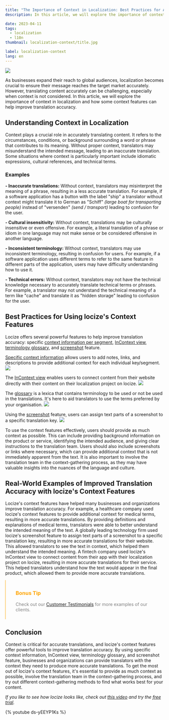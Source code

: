 ```yaml
---
title: "The Importance of Context in Localization: Best Practices for Accurate Translations"
description: In this article, we will explore the importance of context in localization and how some context features can help improve translation accuracy.

date: 2023-04-11
tags:
  - localization
  - l10n
thumbnail: localization-context/title.jpg

label: localization-context
lang: en
---
```


![](title.jpg)

As businesses expand their reach to global audiences, localization becomes crucial to ensure their message reaches the target market accurately. However, translating content accurately can be challenging, especially when context is not considered. In this article, we will explore the importance of context in localization and how some context features can help improve translation accuracy.


## Understanding Context in Localization

Context plays a crucial role in accurately translating content. It refers to the circumstances, conditions, or background surrounding a word or phrase that contributes to its meaning. Without proper context, translators may misunderstand the intended message, leading to an inaccurate translation. Some situations where context is particularly important include idiomatic expressions, cultural references, and technical terms.

### Examples

**- Inaccurate translations:** Without context, translators may misinterpret the meaning of a phrase, resulting in a less accurate translation. For example, if a software application has a button with the label "ship" a translator without context might translate it to German as "Schiff" *(large boat for transporting people)* instead of "versenden" *(send / transport)* leading to confusion for the user.

**- Cultural insensitivity:** Without context, translations may be culturally insensitive or even offensive. For example, a literal translation of a phrase or idiom in one language may not make sense or be considered offensive in another language.

**- Inconsistent terminology:** Without context, translators may use inconsistent terminology, resulting in confusion for users. For example, if a software application uses different terms to refer to the same feature in different parts of the application, users may have difficulty understanding how to use it.

**- Technical errors:** Without context, translators may not have the technical knowledge necessary to accurately translate technical terms or phrases. For example, a translator may not understand the technical meaning of a term like "cache" and translate it as "hidden storage" leading to confusion for the user.


## Best Practices for Using locize's Context Features

Locize offers several powerful features to help improve translation accuracy: specific [context information per segment](https://docs.locize.com/whats-inside/context#context-information-per-key-segment), [InContext view](https://docs.locize.com/whats-inside/context#incontext-view), [terminology glossary](https://docs.locize.com/whats-inside/glossary), and [screenshot](https://docs.locize.com/whats-inside/context#screenshots) feature.


[Specific context information](https://docs.locize.com/whats-inside/context#context-information-per-key-segment) allows users to add notes, links, and descriptions to provide additional context for each individual key/segment.
![](key_context.png)

The [InContext view](https://docs.locize.com/whats-inside/context#incontext-view) enables users to connect content from their website directly with their content on their localization project on locize.
![](incontext_editor.png)

The [glossary](https://docs.locize.com/whats-inside/glossary) is a lexica that contains terminology to be used or not be used in the translations. It's here to aid translators to use the terms preferred by your organisation.
![](glossary.png)

Using the [screenshot](https://docs.locize.com/whats-inside/context#screenshots) feature, users can assign text parts of a screenshot to a specific translation key.
![](screenshot.png)


To use the context features effectively, users should provide as much context as possible. This can include providing background information on the product or service, identifying the intended audience, and giving clear instructions to the translation team. Users should also include screenshots or links where necessary, which can provide additional context that is not immediately apparent from the text. It is also important to involve the translation team in the context-gathering process, as they may have valuable insights into the nuances of the language and culture.


## Real-World Examples of Improved Translation Accuracy with locize's Context Features

Locize's context features have helped many businesses and organizations improve translation accuracy. For example, a healthcare company used locize's context features to provide additional context for medical terms, resulting in more accurate translations. By providing definitions and explanations of medical terms, translators were able to better understand the intended meaning of the text.
A globally leading technology firm used locize's screenshot feature to assign text parts of a screenshot to a specific translation key, resulting in more accurate translations for their website. This allowed translators to see the text in context, which helped them understand the intended meaning.
A fintech company used locize's InContext view to connect content from their app with their localization project on locize, resulting in more accurate translations for their service. This helped translators understand how the text would appear in the final product, which allowed them to provide more accurate translations.

<div style="border-left: 0.5px solid orange;padding: 0.5rem 2rem">
<h3 style="color:orange;">Bonus Tip</h3>
<p style="color:grey;">Check out our <a href="https://locize.com/customers.html#testimonials" title="Customer Testimonials">Customer Testimonials</a> for more examples of our clients.</p>
</div>


## Conclusion

Context is critical for accurate translations, and locize's context features offer powerful tools to improve translation accuracy. By using specific context information, InContext view, terminology glossary, and screenshot feature, businesses and organizations can provide translators with the context they need to produce more accurate translations. To get the most out of locize's context features, it's essential to provide as much context as possible, involve the translation team in the context-gathering process, and try out different context-gathering methods to find what works best for your content.

*If you like to see how locize looks like, check out [this video](https://youtu.be/ds-yEEYP1Ks) and try the [free trial](https://www.locize.app/register).*

{% youtube ds-yEEYP1Ks %}

<script type="application/ld+json">
  {
    "@context": "https://schema.org",
    "@type": "FAQPage",
    "mainEntity": [{
      "@type": "Question",
      "name": "What is localization?",
      "acceptedAnswer": {
        "@type": "Answer",
        "text": "Localization is the process of adapting a product or service to meet the language, cultural, and other requirements of a specific country or region."
      }
    }, {
      "@type": "Question",
      "name": "Why is context important in translation?",
      "acceptedAnswer": {
        "@type": "Answer",
        "text": "Context provides additional information that can help translators understand the intended meaning of a word or phrase. Without context, translations can be inaccurate or unclear."
      }
    }, {
      "@type": "Question",
      "name": "What is InContext view?",
      "acceptedAnswer": {
        "@type": "Answer",
        "text": "InContext view is a feature of locize that enables users to connect content from their website/application directly with their content on their localization project on locize."
      }
    }, {
      "@type": "Question",
      "name": "What is context in localization?",
      "acceptedAnswer": {
        "@type": "Answer",
        "text": "Context in localization refers to the circumstances, conditions, or background surrounding a word or phrase that contributes to its meaning. Without proper context, translators may misunderstand the intended message, leading to an inaccurate translation."
      }
    }, {
      "@type": "Question",
      "name": "How does context affect translation accuracy?",
      "acceptedAnswer": {
        "@type": "Answer",
        "text": "Context plays a crucial role in accurately translating content. Without context, translators may misinterpret the meaning of a phrase, resulting in a less accurate translation. Some situations where context is particularly important include idiomatic expressions, cultural references, and technical terms."
      }
    }, {
      "@type": "Question",
      "name": "What are the context features offered by locize to improve translation accuracy?",
      "acceptedAnswer": {
        "@type": "Answer",
        "text": "Locize offers several powerful features to help improve translation accuracy, including specific context information per segment, InContext view, terminology glossary, and screenshot feature."
      }
    }, {
      "@type": "Question",
      "name": "How can users effectively use locize's context features?",
      "acceptedAnswer": {
        "@type": "Answer",
        "text": "To use locize's context features effectively, users should provide as much context as possible. This can include providing background information on the product or service, identifying the intended audience, and giving clear instructions to the translation team. Users should also include screenshots or links where necessary, which can provide additional context that is not immediately apparent from the text."
      }
    }]
  }
</script>